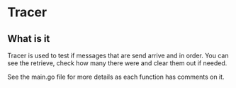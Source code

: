 # Tracer

## What is it

Tracer is used to test if messages that are send arrive and in order.
You can see the retrieve, check how many there were and clear them out if needed.

See the main.go file for more details as each function has comments on it.